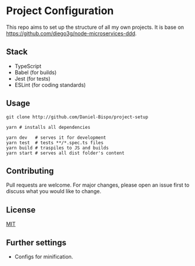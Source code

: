 # Project Configuration

This repo aims to set up the structure of all my own projects. It is base on https://github.com/diego3g/node-microservices-ddd.

## Stack

- TypeScript
- Babel (for builds)
- Jest (for tests)
- ESLint (for coding standards)

## Usage

```node
git clone http://github.com/Daniel-Bispo/project-setup

yarn # installs all dependencies

yarn dev   # serves it for development
yarn test  # tests **/*.spec.ts files
yarn build # traspiles to JS and builds
yarn start # serves all dist folder's content
```
## Contributing
Pull requests are welcome. For major changes, please open an issue first to discuss what you would like to change.

## License
[MIT](https://choosealicense.com/licenses/mit/)

## Further settings
- Configs for minification.